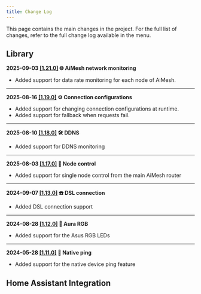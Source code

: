 ```yaml
---
title: Change Log
---
```


This page contains the main changes in the project. For the full list of changes, refer to the full change log available in the menu.

## Library

**2025-09-03 [[1.21.0]](https://github.com/Vaskivskyi/asusrouter/releases/tag/1.21.0) 🌐 AiMesh network monitoring**

- Added support for data rate monitoring for each node of AiMesh.

---

**2025-08-16 [[1.19.0]](https://github.com/Vaskivskyi/asusrouter/releases/tag/1.19.0) ⚙️ Connection configurations**

- Added support for changing connection configurations at runtime.
- Added support for fallback when requests fail.

---

**2025-08-10 [[1.18.0]](https://github.com/Vaskivskyi/asusrouter/releases/tag/1.18.0) 🛠️ DDNS**

- Added support for DDNS monitoring

---

**2025-08-03 [[1.17.0]](https://github.com/Vaskivskyi/asusrouter/releases/tag/1.17.0) 🐣 Node control**

- Added support for single node control from the main AiMesh router

---

**2024-09-07 [[1.13.0]](https://github.com/Vaskivskyi/asusrouter/releases/tag/1.13.0) ☎️ DSL connection**

- Added DSL connection support

---

**2024-08-28 [[1.12.0]](https://github.com/Vaskivskyi/asusrouter/releases/tag/1.12.0) 🚨 Aura RGB**

- Added support for the Asus RGB LEDs

---

**2024-05-28 [[1.11.0]](https://github.com/Vaskivskyi/asusrouter/releases/tag/1.11.0) 📡 Native ping**

- Added support for the native device ping feature

## Home Assistant Integration
